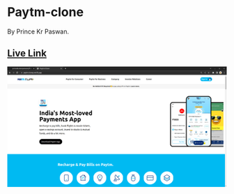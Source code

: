 # Paytm-clone

By Prince Kr Paswan. 

## [Live Link](https://paytm-clonep.netlify.app/)


![Completed Website](./asset/Screenshot%20from%202022-08-20%2016-08-10.png)

